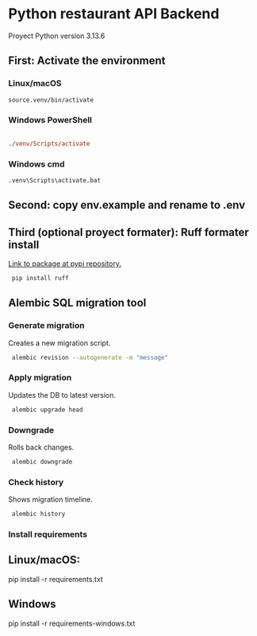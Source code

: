 # Python restaurant API Backend

Proyect Python version 3.13.6

## First: Activate the environment

### Linux/macOS

```sh
source.venv/bin/activate
```

### Windows PowerShell

```ps

./venv/Scripts/activate

```

### Windows cmd

```cmd
.venv\Scripts\activate.bat
```

## Second: copy env.example and rename to .env

## Third (optional proyect formater): Ruff formater install

[Link to package at pypi repository.](https://pypi.org/project/ruff/)

```sh
 pip install ruff
```

## Alembic SQL migration tool

### Generate migration

Creates a new migration script.

```sh
 alembic revision --autogenerate -m "message"
```

### Apply migration

Updates the DB to latest version.

```sh
 alembic upgrade head
```

### Downgrade

Rolls back changes.

```sh
 alembic downgrade
```

### Check history

Shows migration timeline.

```sh
 alembic history
```


### Install requirements

## Linux/macOS:

pip install -r requirements.txt

## Windows

pip install -r requirements-windows.txt


